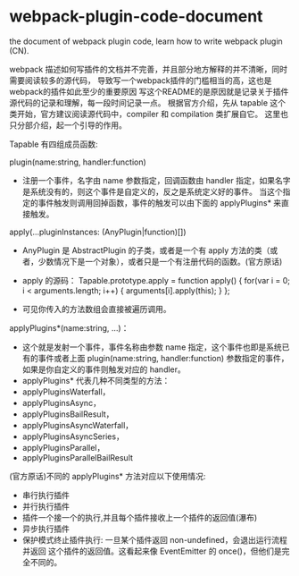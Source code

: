 # webpack-plugin-code-document
the document of webpack plugin code, learn how to write webpack plugin (CN).

webpack 描述如何写插件的文档并不完善，并且部分地方解释的并不清晰，同时需要阅读较多的源代码，
导致写一个webpack插件的门槛相当的高，这也是webpack的插件如此至少的重要原因
写这个README的是原因就是记录关于插件源代码的记录和理解，每一段时间记录一点。
根据官方介绍，先从 tapable 这个类开始，官方建议阅读源代码中，compiler 和 compilation 类扩展自它。
这里也只分部介绍，起一个引导的作用。

Tapable 有四组成员函数:

plugin(name:string, handler:function) 
- 注册一个事件，名字由 name 参数指定，回调函数由 handler 指定，如果名字是系统没有的，则这个事件是自定义的，反之是系统定义好的事件。
 当这个指定的事件触发则调用回掉函数，事件的触发可以由下面的 applyPlugins* 来直接触发。
 
apply(…pluginInstances: (AnyPlugin|function)[])
- AnyPlugin 是 AbstractPlugin 的子类，或者是一个有 apply 方法的类（或者，少数情况下是一个对象），或者只是一个有注册代码的函数。(官方原话)

- apply 的源码：
Tapable.prototype.apply = function apply() {
	for(var i = 0; i < arguments.length; i++) {
		arguments[i].apply(this);
	}
};
- 可见你传入的方法数组会直接被遍历调用。

applyPlugins*(name:string, …)：
- 这个就是发射一个事件，事件名称由参数 name 指定，这个事件也即是系统已有的事件或者上面 plugin(name:string, handler:function) 参数指定的事件，
如果是你自定义的事件则触发对应的 handler。
- applyPlugins* 代表几种不同类型的方法：
- applyPluginsWaterfall， 
- applyPluginsAsync，
- applyPluginsBailResult，
- applyPluginsAsyncWaterfall，
- applyPluginsAsyncSeries，
- applyPluginsParallel，
- applyPluginsParallelBailResult

(官方原话)不同的 applyPlugins* 方法对应以下使用情况:
- 串行执行插件
- 并行执行插件
- 插件一个接一个的执行,并且每个插件接收上一个插件的返回值(瀑布)
- 异步执行插件
- 保护模式终止插件执行: 一旦某个插件返回 non-undefined，会退出运行流程并返回 这个插件的返回值。这看起来像 EventEmitter 的 once()，但他们是完全不同的。

